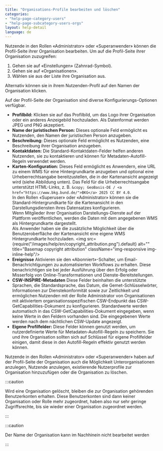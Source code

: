 ```yaml
---
title: "Organisations-Profile bearbeiten und löschen"
categories:
- "help-page-category-users"
- "help-page-subcategory-users-orgs"
layout: help-detail
language: de
---
```


Nutzende in den Rollen &laquo;Administrator&raquo; oder &laquo;Superanwender&raquo; können die Profil-Seite ihrer Organisation bearbeiten. Um auf die Profil-Seite ihrer Organisation zuzugreifen:
1.	Gehen sie auf &laquo;Einstellungen&raquo; (Zahnrad-Symbol).
2.	Gehen sie auf &laquo;Organisationen&raquo;.
3.	Wählen sie aus der Liste ihre Organisation aus.

Alternativ können sie in ihrem Nutzenden-Profil auf den Namen der Organisation klicken.

Auf der Profil-Seite der Organisation sind diverse Konfigurierungs-Optionen verfügbar.

-	**Profilbild:** Klicken sie auf das Profilbild, um das Logo ihrer Organisation oder ein anderes Anzeigebild hochzuladen. Als Datenformat werden JPEG und PNG akzeptiert.
-	**Name der juristischen Person:** Dieses optionale Feld ermöglicht es Nutzenden, den Namen der juristischen Person anzugeben.
-	**Beschreibung:** Dieses optionale Feld ermöglicht es Nutzenden, eine Beschreibung ihrer Organisation anzugeben.
-	**Kontaktdaten:** Die Standard-Kontaktdaten-Felder helfen anderen Nutzenden, sie zu kontaktieren und können für Metadaten-Autofill-Regeln verwendet werden.
-	**Karten-Konfiguration:** Dieses Feld ermöglicht es Anwendern, eine URL zu einem WMS für eine Hintergrundkarte anzugeben und optional eine Urheberrechtsangabe bereitzustellen, die in der Kartenansicht angezeigt wird (siehe Abbildung unten). Das Feld für die Urheberrechtsangabe unterstützt HTML-Links, z. B. `&copy; GeoBasis-DE / <a href="https://www.bkg.bund.de/">BKG</a> 2025 CC BY 4.0`. <br/>In den Rollen &laquo;Superuser&raquo; oder &laquo;Administrator&raquo; können sie die Standard-Hintergrundkarte für die Kartenansicht in den Darstellungsdiensten ihres Datensatzes konfigurieren. <br/>Wenn Mitglieder ihrer Organisation Darstellungs-Dienste auf der Plattform veröffentlichen, werden die Daten mit dem angegebenen WMS als Hintergrundkarte dargestellt. <br/>Als Anwender haben sie die zusätzliche Möglichkeit über die Benutzeroberfläche der Kartenansicht eine eigene WMS Hintergrundkarte hochzuladen.
<img src={require("/images/help/en/copyright_attribution.png").default} alt="" title="Basemap copyright attribution" className="img-responsive img-inline-help"/>
- **Ereignisse** Aktivieren sie den &laquo;Abonniert&raquo;-Schalter, um Email-Benachrichtigungen zu automatisierten Workflows zu erhalten. Diese benachrichtigen sie bei jeder Ausführung über den Erfolg oder Misserfolg von Online-Transformationen und Dienste-Bereitstellungen.
- **CSW-INSPIRE-Metadaten** Diese Felder beinhalten die unterstützte Sprachen, die Standardsprache, das Datum, die Gemet-Schlüsselwörter, Informationen zur Dienstekonformität sowie zur Zeitlichkeit und ermöglichen Nutzenden mit der Rolle Administrator von Organisationen mit aktiviertem organisationsspezifischen CSW-Endpunkt das CSW-GetCapabilities-Dokument zu konfigurieren. Standardwerte werden automatisch in das CSW-GetCapabilities-Dokument eingegeben, wenn keine Werte in den Feldern vorhanden sind. Die eingegebenen Werte werden nach dem nächtlichen CSW-Update angezeigt.
- **Eigene Profilfelder:** Diese Felder können genutzt werden, um nutzerdefinierte Werte für Metadaten-Autofill-Regeln zu speichern. Sie und ihre Organisation sollten sich auf Schlüssel für eigene Profilfelder einigen, damit diese in den Autofill-Regeln effektiv genutzt werden können.

Nutzende in den Rollen &laquo;Administrator&raquo; oder &laquo;Superanwender&raquo; haben auf der Profil-Seite der Organisation auch die Möglichkeit Unterorganisationen anzulegen, Nutzende anzulegen, existierende Nutzerprofile zur Organisation hinzuzufügen oder die Organisation zu löschen.

:::caution

Wird eine Organisation gelöscht, bleiben die zur Organisation gehörenden Benutzerkonten erhalten. Diese Benutzerkonten sind dann keiner Organisation oder Rolle mehr zugeordnet, haben also nur sehr geringe Zugriffsrechte, bis sie wieder einer Organisation zugeordnet werden.

:::

:::caution

Der Name der Organisation kann im Nachhinein nicht bearbeitet werden

:::